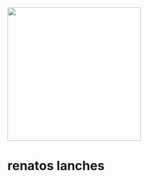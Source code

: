 <!docktype html>
<HTML> 
<title>dark-hermespage</title>
<LINK real="stylesheet"href="style.css">
<HEAD>
</HEAD>
<body><IMG src="https://mimo.app/r/lighthouse.png" height="300" widht="100"</img> <h1>renatos lanches</h1> </body>
    
    




</HTML>
